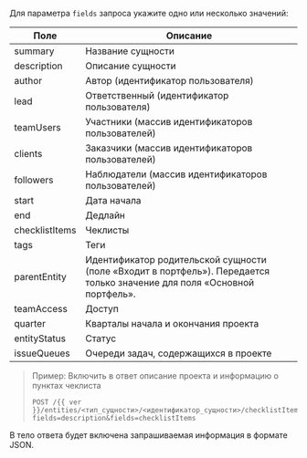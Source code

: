 Для параметра `fields` запроса укажите одно или несколько значений:

Поле | Описание
-------- | --------
summary | Название сущности
description | Описание сущности
author | Автор (идентификатор пользователя)
lead | Ответственный (идентификатор пользователя)
teamUsers | Участники (массив идентификаторов пользователей)
clients | Заказчики (массив идентификаторов пользователей)
followers | Наблюдатели (массив идентификаторов пользователей)
start | Дата начала
end | Дедлайн
checklistItems | Чеклисты
tags | Теги
parentEntity | Идентификатор родительской сущности (поле «Входит в портфель»). Передается только значение для поля «Основной портфель».
teamAccess | Доступ
quarter | Кварталы начала и окончания проекта
entityStatus | Статус
issueQueues | Очереди задач, содержащихся в проекте

> Пример: Включить в ответ описание проекта и информацию о пунктах чеклиста
>
> ```http
> POST /{{ ver }}/entities/<тип_сущности>/<идентификатор_сущности>/checklistItems?fields=description&fields=checklistItems
> ```

В тело ответа будет включена запрашиваемая информация в формате JSON.
